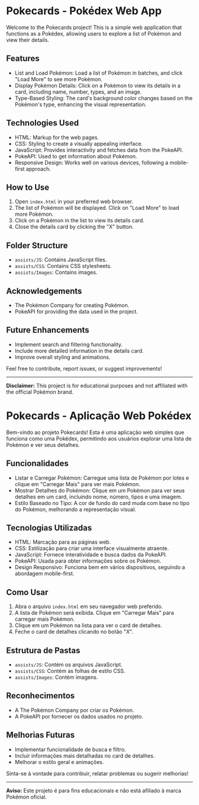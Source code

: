 # Pokecards - Pokédex Web App

Welcome to the Pokecards project! This is a simple web application that functions as a Pokédex, allowing users to explore a list of Pokémon and view their details.

## Features

- List and Load Pokémon: Load a list of Pokémon in batches, and click "Load More" to see more Pokémon.
- Display Pokémon Details: Click on a Pokémon to view its details in a card, including name, number, types, and an image.
- Type-Based Styling: The card's background color changes based on the Pokémon's type, enhancing the visual representation.

## Technologies Used

- HTML: Markup for the web pages.
- CSS: Styling to create a visually appealing interface.
- JavaScript: Provides interactivity and fetches data from the PokeAPI.
- PokeAPI: Used to get information about Pokémon.
- Responsive Design: Works well on various devices, following a mobile-first approach.

## How to Use

1. Open `index.html` in your preferred web browser.
2. The list of Pokémon will be displayed. Click on "Load More" to load more Pokémon.
3. Click on a Pokémon in the list to view its details card.
4. Close the details card by clicking the "X" button.

## Folder Structure

- `assists/JS`: Contains JavaScript files.
- `assists/CSS`: Contains CSS stylesheets.
- `assists/Images`: Contains images.

## Acknowledgements

- The Pokémon Company for creating Pokémon.
- PokeAPI for providing the data used in the project.

## Future Enhancements

- Implement search and filtering functionality.
- Include more detailed information in the details card.
- Improve overall styling and animations.

Feel free to contribute, report issues, or suggest improvements!

---

**Disclaimer:** This project is for educational purposes and not affiliated with the official Pokémon brand.

# Pokecards - Aplicação Web Pokédex

Bem-vindo ao projeto Pokecards! Esta é uma aplicação web simples que funciona como uma Pokédex, permitindo aos usuários explorar uma lista de Pokémon e ver seus detalhes.

## Funcionalidades

- Listar e Carregar Pokémon: Carregue uma lista de Pokémon por lotes e clique em "Carregar Mais" para ver mais Pokémon.
- Mostrar Detalhes do Pokémon: Clique em um Pokémon para ver seus detalhes em um card, incluindo nome, número, tipos e uma imagem.
- Estilo Baseado no Tipo: A cor de fundo do card muda com base no tipo do Pokémon, melhorando a representação visual.

## Tecnologias Utilizadas

- HTML: Marcação para as páginas web.
- CSS: Estilização para criar uma interface visualmente atraente.
- JavaScript: Fornece interatividade e busca dados da PokeAPI.
- PokeAPI: Usada para obter informações sobre os Pokémon.
- Design Responsivo: Funciona bem em vários dispositivos, seguindo a abordagem mobile-first.

## Como Usar

1. Abra o arquivo `index.html` em seu navegador web preferido.
2. A lista de Pokémon será exibida. Clique em "Carregar Mais" para carregar mais Pokémon.
3. Clique em um Pokémon na lista para ver o card de detalhes.
4. Feche o card de detalhes clicando no botão "X".

## Estrutura de Pastas

- `assists/JS`: Contém os arquivos JavaScript.
- `assists/CSS`: Contém as folhas de estilo CSS.
- `assists/Images`: Contém imagens.

## Reconhecimentos

- A The Pokémon Company por criar os Pokémon.
- A PokeAPI por fornecer os dados usados no projeto.

## Melhorias Futuras

- Implementar funcionalidade de busca e filtro.
- Incluir informações mais detalhadas no card de detalhes.
- Melhorar o estilo geral e animações.

Sinta-se à vontade para contribuir, relatar problemas ou sugerir melhorias!

---

**Aviso:** Este projeto é para fins educacionais e não está afiliado à marca Pokémon oficial.

